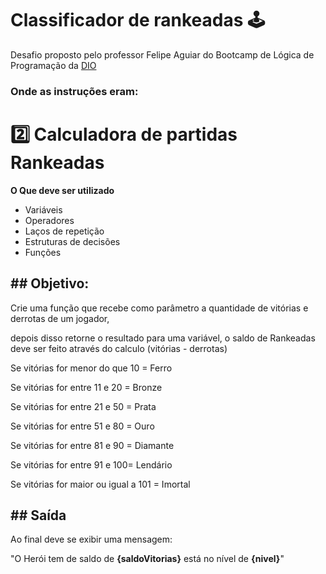 # Classificador de rankeadas 🕹️
Desafio proposto pelo professor Felipe Aguiar do Bootcamp de Lógica de Programação da [DIO](https://www.dio.me)

### Onde as instruções eram:

# 2️⃣ Calculadora de partidas Rankeadas

**O Que deve ser utilizado**

- Variáveis
- Operadores
- Laços de repetição
- Estruturas de decisões
- Funções

## **## Objetivo:**

Crie uma função que recebe como parâmetro a quantidade de vitórias e derrotas de um jogador,

depois disso retorne o resultado para uma variável, o saldo de Rankeadas deve ser feito através do calculo (vitórias - derrotas)

Se vitórias for menor do que 10 = Ferro

Se vitórias for entre 11 e 20 = Bronze

Se vitórias for entre 21 e 50 = Prata

Se vitórias for entre 51 e 80 = Ouro

Se vitórias for entre 81 e 90 = Diamante

Se vitórias for entre 91 e 100= Lendário

Se vitórias for maior ou igual a 101 = Imortal

## **## Saída**

Ao final deve se exibir uma mensagem:

"O Herói tem de saldo de **{saldoVitorias}** está no nível de **{nivel}**"